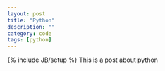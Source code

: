 ```yaml
---
layout: post
title: "Python"
description: ""
category: code
tags: [python]
---
```

{% include JB/setup %}
This is a post about python